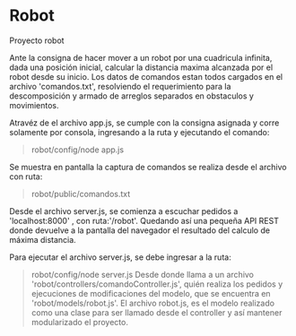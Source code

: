 # Robot
  
Proyecto robot

Ante la consigna de hacer mover a un robot por una cuadricula infinita, dada una posición inicial,
calcular la distancia maxima alcanzada por el robot desde su inicio. Los datos de comandos estan
todos cargados en el archivo 'comandos.txt', resolviendo el requerimiento para la descomposición
y armado de arreglos separados en obstaculos y movimientos.

Atravéz de el archivo app.js, se cumple con la consigna asignada y corre solamente por consola, 
ingresando a la ruta y ejecutando el comando:

>robot/config/node app.js

Se muestra en pantalla la captura de comandos se realiza desde el archivo con ruta:

>robot/public/comandos.txt


Desde el archivo server.js, se comienza a escuchar pedidos a 'localhost:8000' , 
con ruta:'/robot'. Quedando así una pequeña API REST donde devuelve a la pantalla del navegador
el resultado del calculo de máxima distancia. 

Para ejecutar el archivo server.js, se debe ingresar a la ruta:
>robot/config/node server.js
Desde donde llama a un archivo 'robot/controllers/comandoController.js', quién realiza los pedidos y ejecuciones
de modificaciones del modelo, que se encuentra en 'robot/models/robot.js'.
El archivo robot.js, es el modelo realizado como una clase para ser llamado desde el controller y así
mantener modularizado el proyecto.
